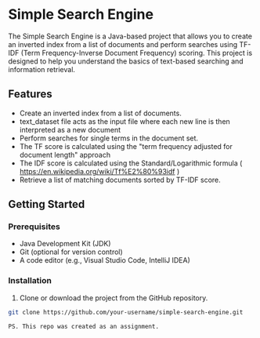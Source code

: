 # Simple Search Engine

The Simple Search Engine is a Java-based project that allows you to create an inverted index from a list of documents and perform searches using TF-IDF (Term Frequency-Inverse Document Frequency) scoring. This project is designed to help you understand the basics of text-based searching and information retrieval.

## Features

- Create an inverted index from a list of documents.
- text_dataset file acts as the input file where each new line is then interpreted as a new document
- Perform searches for single terms in the document set.
- The TF score is calculated using the "term frequency adjusted for document length" approach 
- The IDF score is calculated using the Standard/Logarithmic formula ( https://en.wikipedia.org/wiki/Tf%E2%80%93idf )
- Retrieve a list of matching documents sorted by TF-IDF score.

## Getting Started

### Prerequisites

- Java Development Kit (JDK)
- Git (optional for version control)
- A code editor (e.g., Visual Studio Code, IntelliJ IDEA)

### Installation

1. Clone or download the project from the GitHub repository.

```bash
git clone https://github.com/your-username/simple-search-engine.git

PS. This repo was created as an assignment.

